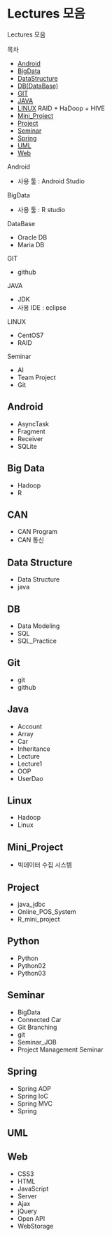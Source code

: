 # Lectures 모음
Lectures 모음

목차

- [Android](#android)
- [BigData](#bigData)
- [DataStructure](#dataStructure)
- [DB(DataBase)](#db)
- [GIT](#git)
- [JAVA](#java)
- [LINUX](#linux)
  RAID + HaDoop + HIVE
- [Mini_Project](#mini_project)
- [Project](#project)
- [Seminar](#seminar)
- [Spring](spring)
- [UML](#uml)
- [Web](#web)

Android

- 사용 툴 : Android Studio

BigData

- 사용 툴 : R studio

DataBase

- Oracle DB
- Maria DB

GIT

- github

JAVA

- JDK
- 사용 IDE : eclipse

LINUX

- CentOS7
- RAID

Seminar

- AI
- Team Project
- Git



## Android 

- AsyncTask 
- Fragment
- Receiver
- SQLite

## Big Data

- Hadoop
- R

## CAN

- CAN Program
- CAN 통신

## Data Structure

- Data Structure
- java

## DB

- Data Modeling
- SQL
- SQL_Practice

## Git

- git
- github

## Java

- Account
- Array
- Car
- Inheritance
- Lecture
- Lecture1
- OOP
- UserDao

## Linux

- Hadoop
- Linux

## Mini_Project

- 빅데이터 수집 시스템

## Project

- java_jdbc
- Online_POS_System
- R_mini_project

## Python

- Python
- Python02
- Python03

## Seminar

- BigData
- Connected Car
- Git Branching
- git
- Seminar_JOB
- Project Management Seminar

## Spring

- Spring AOP
- Spring IoC
- Spring MVC
- Spring

## UML

## Web

- CSS3
- HTML
- JavaScript
- Server
- Ajax
- jQuery
- Open API
- WebStorage

